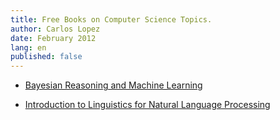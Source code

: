 ```yaml
---
title: Free Books on Computer Science Topics.
author: Carlos Lopez
date: February 2012
lang: en
published: false
---
```


* [Bayesian Reasoning and Machine Learning](http://web4.cs.ucl.ac.uk/staff/D.Barber/textbook/090310.pdf)

* [Introduction to Linguistics for Natural Language Processing](http://www.cl.cam.ac.uk/teaching/1112/L100/introling.pdf)

